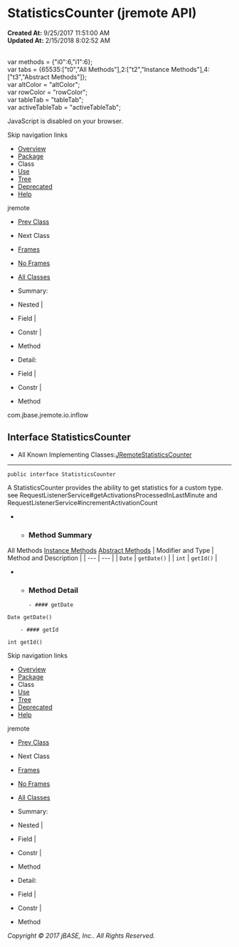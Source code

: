 # StatisticsCounter (jremote   API)

**Created At:** 9/25/2017 11:51:00 AM  
**Updated At:** 2/15/2018 8:02:52 AM  

<!--<br>    try {<br>        if (location.href.indexOf('is-external=true') == -1) {<br>            parent.document.title="StatisticsCounter (jremote   API)";<br>        }<br>    }<br>    catch(err) {<br>    }<br>//--><br>var methods = {"i0":6,"i1":6};<br>var tabs = {65535:["t0","All Methods"],2:["t2","Instance Methods"],4:["t3","Abstract Methods"]};<br>var altColor = "altColor";<br>var rowColor = "rowColor";<br>var tableTab = "tableTab";<br>var activeTableTab = "activeTableTab";
JavaScript is disabled on your browser.

Skip navigation links

- [Overview](../../../../../overview-summary.html)
- [Package](/39256-inflow/com_jbase_jremote_io_inflow_package-summary)
- Class
- [Use](/39257-class-use/com_jbase_jremote_io_inflow_class-use_StatisticsCounter)
- [Tree](/39256-inflow/com_jbase_jremote_io_inflow_package-tree)
- [Deprecated](../../../../../deprecated-list.html)
- [Help](../../../../../help-doc.html)


jremote <br>

- [Prev Class](/39256-inflow/com_jbase_jremote_io_inflow_RequestProcessingAbstractFactory "interface in com.jbase.jremote.io.inflow")
- Next Class


- [Frames](../../../../../index.html?com/jbase/jremote/io/inflow//39256-inflow/com_jbase_jremote_io_inflow_StatisticsCounter)
- [No Frames](/39256-inflow/com_jbase_jremote_io_inflow_StatisticsCounter)


- [All Classes](../../../../../allclasses-noframe.html)


<!--<br>  allClassesLink = document.getElementById("allclasses\_navbar\_top");<br>  if(window==top) {<br>    allClassesLink.style.display = "block";<br>  }<br>  else {<br>    allClassesLink.style.display = "none";<br>  }<br>  //-->

- Summary:
- Nested |
- Field |
- Constr |
- Method


- Detail:
- Field |
- Constr |
- Method

com.jbase.jremote.io.inflow

## Interface StatisticsCounter

- All Known Implementing Classes:[JRemoteStatisticsCounter](../../../../../com/jbase/jremote/jca/mbean/JRemote/39256-inflow/com_jbase_jremote_io_inflow_StatisticsCounter "class in com.jbase.jremote.jca.mbean")
* * *


```
public interface StatisticsCounter
```

A StatisticsCounter provides the ability to get statistics for a custom type.<br> see RequestListenerService#getActivationsProcessedInLastMinute and<br> RequestListenerService#incrementActivationCount

- - ### Method Summary


All Methods [Instance Methods](javascript:show%282%29;) [Abstract Methods](javascript:show%284%29;) | Modifier and Type | Method and Description |
| --- | --- |
| `Date` | `getDate()`  |
| `int` | `getId()`  |

- - ### Method Detail

        - #### getDate

```
Date getDate()
```


        - #### getId

```
int getId()
```

Skip navigation links

- [Overview](../../../../../overview-summary.html)
- [Package](/39256-inflow/com_jbase_jremote_io_inflow_package-summary)
- Class
- [Use](/39257-class-use/com_jbase_jremote_io_inflow_class-use_StatisticsCounter)
- [Tree](/39256-inflow/com_jbase_jremote_io_inflow_package-tree)
- [Deprecated](../../../../../deprecated-list.html)
- [Help](../../../../../help-doc.html)


jremote <br>

- [Prev Class](/39256-inflow/com_jbase_jremote_io_inflow_RequestProcessingAbstractFactory "interface in com.jbase.jremote.io.inflow")
- Next Class


- [Frames](../../../../../index.html?com/jbase/jremote/io/inflow//39256-inflow/com_jbase_jremote_io_inflow_StatisticsCounter)
- [No Frames](/39256-inflow/com_jbase_jremote_io_inflow_StatisticsCounter)


- [All Classes](../../../../../allclasses-noframe.html)


<!--<br>  allClassesLink = document.getElementById("allclasses\_navbar\_bottom");<br>  if(window==top) {<br>    allClassesLink.style.display = "block";<br>  }<br>  else {<br>    allClassesLink.style.display = "none";<br>  }<br>  //-->

- Summary:
- Nested |
- Field |
- Constr |
- Method


- Detail:
- Field |
- Constr |
- Method

*Copyright © 2017 jBASE, Inc.. All Rights Reserved.*
